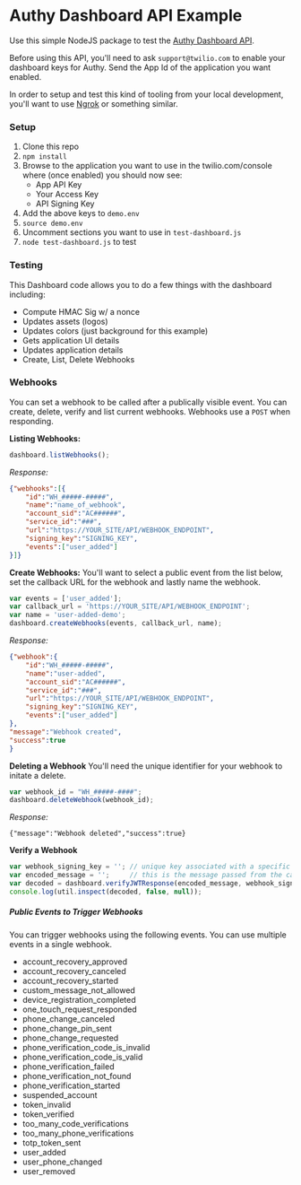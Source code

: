 # Authy Dashboard API Example
Use this simple NodeJS package to test the [Authy Dashboard API](http://docs.authy.com/dashboard.html).  

Before using this API, you'll need to ask `support@twilio.com` to enable your dashboard keys for Authy.  Send the App Id of the application you want enabled.

In order to setup and test this kind of tooling from your local development, you'll want to use [Ngrok](http://ngrok.io) or something similar.

### Setup
1. Clone this repo
2. `npm install`
3. Browse to the application you want to use in the twilio.com/console where (once enabled) you should now see:
    * App API Key
    * Your Access Key
    * API Signing Key
5. Add the above keys to `demo.env`
6. `source demo.env`
7. Uncomment sections you want to use in `test-dashboard.js`
7. `node test-dashboard.js` to test

### Testing
This Dashboard code allows you to do a few things with the dashboard including:
* Compute HMAC Sig w/ a nonce
* Updates assets (logos)
* Updates colors (just background for this example)
* Gets application UI details
* Updates application details
* Create, List, Delete Webhooks

### Webhooks
You can set a webhook to be called after a publically visible event.  You can create, delete, verify and list current webhooks.  Webhooks use a `POST` when responding.

**Listing Webhooks:**
```javascript
dashboard.listWebhooks();
```
*Response:*
```json
{"webhooks":[{
    "id":"WH_#####-#####",
    "name":"name_of_webhook",
    "account_sid":"AC######",
    "service_id":"###",
    "url":"https://YOUR_SITE/API/WEBHOOK_ENDPOINT",
    "signing_key":"SIGNING_KEY",
    "events":["user_added"]
}]}
```


**Create Webhooks:**
You'll want to select a public event from the list below, set the callback URL for the webhook and lastly name the webhook.
```javascript
var events = ['user_added'];
var callback_url = 'https://YOUR_SITE/API/WEBHOOK_ENDPOINT';
var name = 'user-added-demo';
dashboard.createWebhooks(events, callback_url, name);
```
*Response:*
```json
{"webhook":{
    "id":"WH_#####-#####",
    "name":"user-added",
    "account_sid":"AC######",
    "service_id":"###",
    "url":"https://YOUR_SITE/API/WEBHOOK_ENDPOINT",
    "signing_key":"SIGNING_KEY",
    "events":["user_added"]
},
"message":"Webhook created",
"success":true
}
```
**Deleting a Webhook**
You'll need the unique identifier for your webhook to initate a delete.
```javascript
var webhook_id = "WH_#####-####";
dashboard.deleteWebhook(webhook_id);
```
*Response:*
```
{"message":"Webhook deleted","success":true}
```
**Verify a Webhook**
```javascript
var webhook_signing_key = ''; // unique key associated with a specific webhook
var encoded_message = '';     // this is the message passed from the callback
var decoded = dashboard.verifyJWTResponse(encoded_message, webhook_signing_key);
console.log(util.inspect(decoded, false, null));
```

##### Public Events to Trigger Webhooks
You can trigger webhooks using the following events.  You can use multiple events in a single webhook.

* account_recovery_approved
* account_recovery_canceled
* account_recovery_started
* custom_message_not_allowed
* device_registration_completed
* one_touch_request_responded
* phone_change_canceled
* phone_change_pin_sent
* phone_change_requested
* phone_verification_code_is_invalid
* phone_verification_code_is_valid
* phone_verification_failed
* phone_verification_not_found
* phone_verification_started
* suspended_account
* token_invalid
* token_verified
* too_many_code_verifications
* too_many_phone_verifications
* totp_token_sent
* user_added
* user_phone_changed
* user_removed


